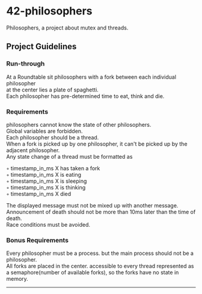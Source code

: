 # 42-philosophers
Philosophers, a project about mutex and threads.

## Project Guidelines

### Run-through

At a Roundtable sit philosophers with a fork between each individual philosopher  
at the center lies a plate of spaghetti.  
Each philosopher has pre-determined time to eat, think and die.  
### Requirements

philosophers cannot know the state of other philosophers.  
Global variables are forbidden.  
Each philosopher should be a thread.  
When a fork is picked up by one philosopher, it can't be picked up by the adjacent philosopher.  
Any state change of a thread must be formatted as

◦ timestamp_in_ms X has taken a fork  
◦ timestamp_in_ms X is eating  
◦ timestamp_in_ms X is sleeping  
◦ timestamp_in_ms X is thinking  
◦ timestamp_in_ms X died  

The displayed message must not be mixed up with another message.  
Announcement of death should not be more than 10ms later than the time of death.  
Race conditions must be avoided.

### Bonus Requirements

Every philosopher must be a process. but the main process should not be a philosopher.  
All forks are placed in the center. accessible to every thread
represented as a semaphore(number of available forks), so the forks have no state in memory.


-----------------------------

